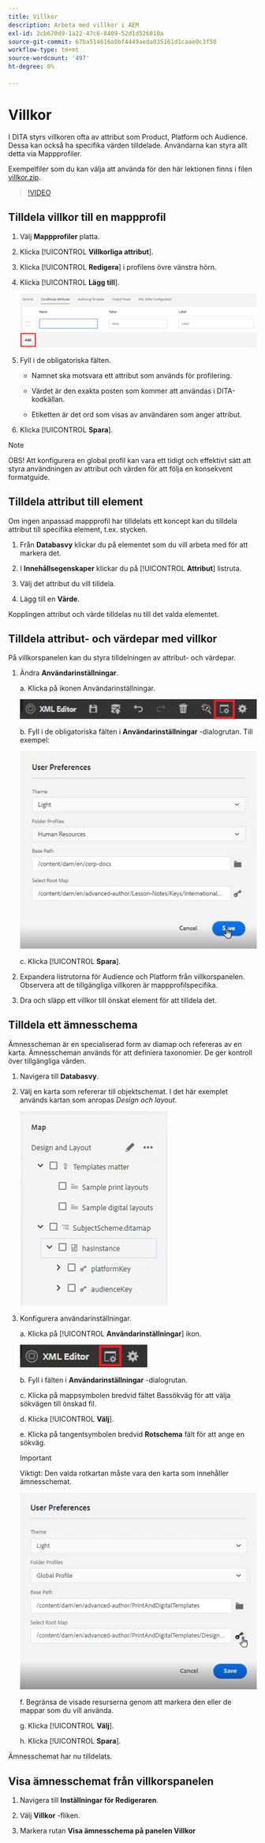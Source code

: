 ```yaml
---
title: Villkor
description: Arbeta med villkor i AEM
exl-id: 2cb670d9-1a22-47c6-8409-52d1d526010a
source-git-commit: 67ba514616a0bf4449aeda035161d1caae0c3f50
workflow-type: tm+mt
source-wordcount: '497'
ht-degree: 0%

---
```


# Villkor

I DITA styrs villkoren ofta av attribut som Product, Platform och Audience. Dessa kan också ha specifika värden tilldelade. Användarna kan styra allt detta via Mappprofiler.

Exempelfiler som du kan välja att använda för den här lektionen finns i filen [villkor.zip](assets/conditions.zip).

>[!VIDEO](https://video.tv.adobe.com/v/342755?quality=12&learn=on)

## Tilldela villkor till en mappprofil

1. Välj **Mappprofiler** platta.

1. Klicka [!UICONTROL **Villkorliga attribut**].

1. Klicka [!UICONTROL **Redigera**] i profilens övre vänstra hörn.

1. Klicka [!UICONTROL **Lägg till**].

   ![Villkor i mappprofiler](images/lesson-13/add-name.png)

1. Fyll i de obligatoriska fälten.

   - Namnet ska motsvara ett attribut som används för profilering.

   - Värdet är den exakta posten som kommer att användas i DITA-kodkällan.

   - Etiketten är det ord som visas av användaren som anger attribut.

1. Klicka [!UICONTROL **Spara**].

>[!NOTE]
>
>OBS! Att konfigurera en global profil kan vara ett tidigt och effektivt sätt att styra användningen av attribut och värden för att följa en konsekvent formatguide.

## Tilldela attribut till element

Om ingen anpassad mappprofil har tilldelats ett koncept kan du tilldela attribut till specifika element, t.ex. stycken.

1. Från **Databasvy** klickar du på elementet som du vill arbeta med för att markera det.

1. I **Innehållsegenskaper** klickar du på [!UICONTROL **Attribut**] listruta.

1. Välj det attribut du vill tilldela.

1. Lägg till en **Värde**.

Kopplingen attribut och värde tilldelas nu till det valda elementet.

## Tilldela attribut- och värdepar med villkor

På villkorspanelen kan du styra tilldelningen av attribut- och värdepar.

1. Ändra **Användarinställningar**.

   a. Klicka på ikonen Användarinställningar.

   ![Ikon för användarinställningar](images/lesson-13/user-prefs-icon.png)

   b. Fyll i de obligatoriska fälten i **Användarinställningar** -dialogrutan. Till exempel:

   ![Användarinställningar](images/lesson-13/user-preferences.png)

   c. Klicka [!UICONTROL **Spara**].

1. Expandera listrutorna för Audience och Platform från villkorspanelen. Observera att de tillgängliga villkoren är mappprofilspecifika.

1. Dra och släpp ett villkor till önskat element för att tilldela det.

## Tilldela ett ämnesschema

Ämnesscheman är en specialiserad form av diamap och refereras av en karta. Ämnesscheman används för att definiera taxonomier. De ger kontroll över tillgängliga värden.

1. Navigera till **Databasvy**.

1. Välj en karta som refererar till objektschemat. I det här exemplet används kartan som anropas _Design och layout_.

   ![Användarinställningar](images/lesson-13/subject-scheme-map.png)

1. Konfigurera användarinställningar.

   a. Klicka på [!UICONTROL **Användarinställningar**] ikon.

   ![Användarinställningar](images/lesson-13/user-prefs-icon-2.png)

   b. Fyll i fälten i **Användarinställningar** -dialogrutan.

   c. Klicka på mappsymbolen bredvid fältet Bassökväg för att välja sökvägen till önskad fil.

   d. Klicka [!UICONTROL **Välj**].

   e. Klicka på tangentsymbolen bredvid **Rotschema** fält för att ange en sökväg.

   >[!IMPORTANT]
   >
   >Viktigt: Den valda rotkartan måste vara den karta som innehåller ämnesschemat.

   ![Användarinställningar](images/lesson-13/user-preferences-2.png)

   f. Begränsa de visade resurserna genom att markera den eller de mappar som du vill använda.

   g. Klicka [!UICONTROL **Välj**].

   h. Klicka [!UICONTROL **Spara**].

Ämnesschemat har nu tilldelats.

## Visa ämnesschemat från villkorspanelen

1. Navigera till **Inställningar för Redigeraren**.

1. Välj **Villkor** -fliken.

1. Markera rutan **Visa ämnesschema på panelen Villkor**
